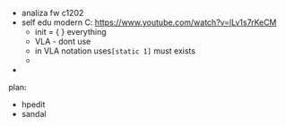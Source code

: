 - analiza fw c1202
- self edu modern C: https://www.youtube.com/watch?v=lLv1s7rKeCM
	- init = { }  everything
	- VLA - dont use
	-  in VLA notation  uses``[static 1]`` must exists
	- 
- 


plan:
- hpedit
- sandal
